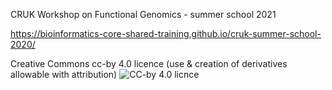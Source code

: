 CRUK Workshop on Functional Genomics - summer school 2021

https://bioinformatics-core-shared-training.github.io/cruk-summer-school-2020/

Creative Commons cc-by 4.0 licence (use & creation of derivatives allowable with attribution)
![CC-by 4.0 licnce](CCby4.png)
